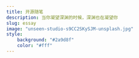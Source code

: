 ```yaml
---
title: 开源随笔
description: 当你凝望深渊的时候，深渊也在凝望你
slug: essay
image: "unseen-studio-s9CC2SKySJM-unsplash.jpg"
style:
    background: "#2a9d8f"
    color: "#fff"
---
```

